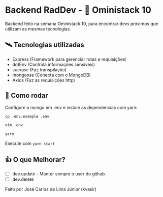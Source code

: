 # Backend RadDev - 🚀 Oministack 10

Backend feito na semana Oministack 10, para encontrar devs próximos que utilizam as mesmas tecnologias.

## 🛰️ Tecnologias utilizadas
 - Express (Framework para gerenciar rotas e requisições)
 - dotEnv (Controla informações sensiveis)
 - sucrase (Faz transpilação)
 - mongoose (Conecta com o MongoDB)
 - Axios (Faz as requisições http)

## 🏃 Como rodar

Configure o mongo em .env e instale as dependencias com yarn:

```bash
cp .env.example .env

vim .env

yarn
```

Execute com `yarn start`

## 👍 O que Melhorar?
- [ ] dev.update - Manter sempre o user do github.
- [ ] dev.delete

Feito por José Carlos de Lima Júnior (kvasir)
